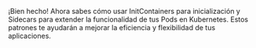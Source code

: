 ¡Bien hecho! Ahora sabes cómo usar InitContainers para inicialización y Sidecars para extender la funcionalidad de tus Pods en Kubernetes. Estos patrones te ayudarán a mejorar la eficiencia y flexibilidad de tus aplicaciones.